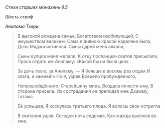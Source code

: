 *Стихи старших монахинь 6\.5*

*Шесть строф*

*Анопама Тхери*

> В высокой рождена семье,
> Богатством изобилующей,
> С имуществом великим\.
> Сама я дивною красой наделена была,
> Дочь Маджи истинная\.
> Сыны царей меня алкали,
>
> Сыны купцов меня желали,
> К отцу посланцев\-сватов присылали,
> Прося отдать им Анопаму:
> «Какой бы ни была цена
>
> За дочь твою, за Анопаму, —
> Я больше в восемь раз отдам
> И злата, и камней\!»
> Но я, узрев Всецело пробуждённого,
>
> Непревзойдённого, Старейшину мира,
> Воздала почести ему,
> В стороне присела\.
> Из сострадания он преподал мне Дхамму, Готама\.
>
> Её услышав,
> Я коснулась третьего плода\.
> Я волосы свои остригла
>
> В скитания ушла\.
> Сегодня ночь седьмая,
> Как жажда высохла во мне\.